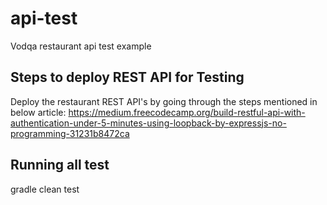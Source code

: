 # api-test
Vodqa restaurant api test example

## Steps to deploy REST API for Testing 
Deploy the restaurant REST API's by going through the steps mentioned in below article:
https://medium.freecodecamp.org/build-restful-api-with-authentication-under-5-minutes-using-loopback-by-expressjs-no-programming-31231b8472ca

## Running all test
gradle clean test
